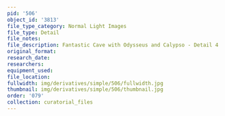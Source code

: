 ```yaml
---
pid: '506'
object_id: '3813'
file_type_category: Normal Light Images
file_type: Detail
file_notes:
file_description: Fantastic Cave with Odysseus and Calypso - Detail 4
original_format:
research_date:
researchers:
equipment_used:
file_location:
fullwidth: img/derivatives/simple/506/fullwidth.jpg
thumbnail: img/derivatives/simple/506/thumbnail.jpg
order: '079'
collection: curatorial_files
---
```

